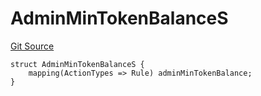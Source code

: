 # AdminMinTokenBalanceS
[Git Source](https://github.com/thrackle-io/tron/blob/f7f6e3590faaa9c8f0fe0115492201b8f8dd1711/src/client/token/handler/diamond/RuleStorage.sol)


```solidity
struct AdminMinTokenBalanceS {
    mapping(ActionTypes => Rule) adminMinTokenBalance;
}
```

